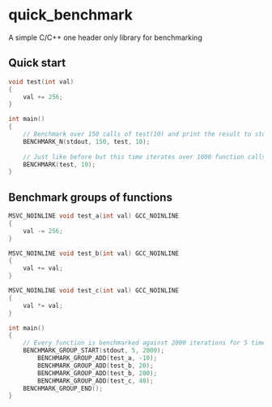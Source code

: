 # quick_benchmark
A simple C/C++ one header only library for benchmarking

## Quick start
```cpp
void test(int val)
{
    val += 256;
}

int main()
{
    // Benchmark over 150 calls of test(10) and print the result to stdout.
    BENCHMARK_N(stdout, 150, test, 10);
    
    // Just like before but this time iterates over 1000 function calls.
    BENCHMARK(test, 10);
}
```

## Benchmark groups of functions
```cpp
MSVC_NOINLINE void test_a(int val) GCC_NOINLINE
{
	val -= 256;
}

MSVC_NOINLINE void test_b(int val) GCC_NOINLINE
{
	val += val;
}

MSVC_NOINLINE void test_c(int val) GCC_NOINLINE
{
	val *= val;
}

int main()
{
    // Every function is benchmarked against 2000 iterations for 5 times.
	BENCHMARK_GROUP_START(stdout, 5, 2000);
		BENCHMARK_GROUP_ADD(test_a, -10);
		BENCHMARK_GROUP_ADD(test_b, 20);
		BENCHMARK_GROUP_ADD(test_b, 200);
		BENCHMARK_GROUP_ADD(test_c, 40);
	BENCHMARK_GROUP_END();
}
```
